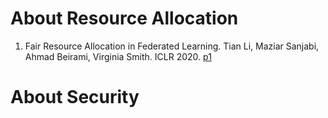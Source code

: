 # About Resource Allocation
1. Fair Resource Allocation in Federated Learning. 	Tian Li, Maziar Sanjabi, Ahmad Beirami, Virginia Smith. ICLR 2020. [p1](https://arxiv.org/abs/1905.10497)
# About Security
